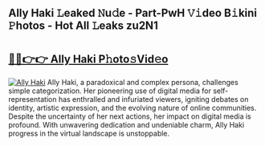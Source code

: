 ## Ally Haki 𝙻eaked 𝙽u𝚍e - Part-PwH 𝚅𝚒deo B𝚒kini 𝙿hotos - Hot All 𝙻eaks zu2N1

# <h2><a href="http://ld0mda.urlbe.top/?page=Ally+Haki">🔗🔗👉👉 Ally Haki P𝚑oto𝚜Vid𝚎o</a></h2>

[![Ally Haki](https://i.imgur.com/eBuTRDB.gif)](http://ld0mda.urlbe.top/?page=Ally+Haki)
Ally Haki, a paradoxical and complex persona, challenges simple categorization. Her pioneering use of digital media for self-representation has enthralled and infuriated viewers, igniting debates on identity, artistic expression, and the evolving nature of online communities. Despite the uncertainty of her next actions, her impact on digital media is profound. With unwavering dedication and undeniable charm, Ally Haki progress in the virtual landscape is unstoppable.
